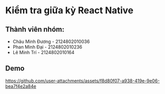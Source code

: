 # Kiểm tra giữa kỳ React Native
## Thành viên nhóm:
- Châu Minh Đương - 2124802010036
- Phan Minh Đại - 2124802010236
- Lê Minh Trí - 2124802010164
## Demo


https://github.com/user-attachments/assets/f8d80f07-a938-419e-9e06-bea7f4e2a84e

